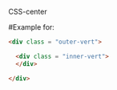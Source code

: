  CSS-center

#Example for:
```html
<div class = "outer-vert">

  <div class = "inner-vert">
  </div>

</div>
```

